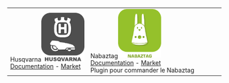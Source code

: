 | | | | | | |
|--- | --- | --- | --- | --- | ---
|Husqvarna<img src="husqvarna/husqvarna_icon.png" width="100" /><br>[Documentation](husqvarna/index.md) - [Market](https://market.jeedom.com/index.php?v=d&plugin_id=3101)<br/>|Nabaztag<img src="nabaztag/nabaztag_icon.png" width="100" /><br>[Documentation](nabaztag/index.md) - [Market](https://market.jeedom.com/index.php?v=d&plugin_id=151)<br/>Plugin pour commander le Nabaztag
